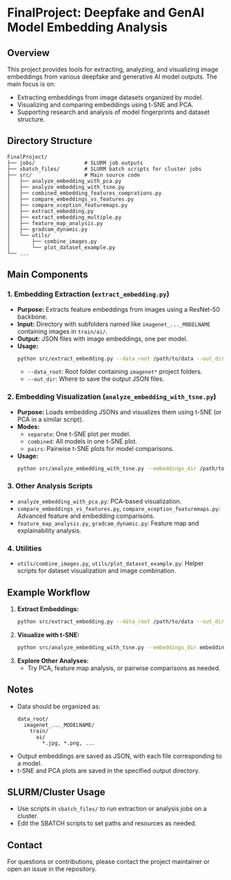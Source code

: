 # FinalProject: Deepfake and GenAI Model Embedding Analysis

## Overview
This project provides tools for extracting, analyzing, and visualizing image embeddings from various deepfake and generative AI model outputs. The main focus is on:
- Extracting embeddings from image datasets organized by model.
- Visualizing and comparing embeddings using t-SNE and PCA.
- Supporting research and analysis of model fingerprints and dataset structure.

## Directory Structure
```
FinalProject/
├── jobs/                # SLURM job outputs
├── sbatch_files/        # SLURM batch scripts for cluster jobs
├── src/                 # Main source code
│   ├── analyze_embedding_with_pca.py
│   ├── analyze_embedding_with_tsne.py
│   ├── combined_embedding_features_comprations.py
│   ├── compare_embeddings_vs_features.py
│   ├── compare_xception_featuremaps.py
│   ├── extract_embedding.py
│   ├── extract_embedding_multiple.py
│   ├── feature_map_analysis.py
│   ├── gradcam_dynamic.py
│   └── utils/
│       ├── combine_images.py
│       └── plot_dataset_example.py
└── ...
```

## Main Components

### 1. Embedding Extraction (`extract_embedding.py`)
- **Purpose:** Extracts feature embeddings from images using a ResNet-50 backbone.
- **Input:** Directory with subfolders named like `imagenet_..._MODELNAME` containing images in `train/ai/`.
- **Output:** JSON files with image embeddings, one per model.
- **Usage:**
  ```bash
  python src/extract_embedding.py --data_root /path/to/data --out_dir /path/to/output_embeddings
  ```
  - `--data_root`: Root folder containing `imagenet*` project folders.
  - `--out_dir`: Where to save the output JSON files.

### 2. Embedding Visualization (`analyze_embedding_with_tsne.py`)
- **Purpose:** Loads embedding JSONs and visualizes them using t-SNE (or PCA in a similar script).
- **Modes:**
  - `separate`: One t-SNE plot per model.
  - `combined`: All models in one t-SNE plot.
  - `pairs`: Pairwise t-SNE plots for model comparisons.
- **Usage:**
  ```bash
  python src/analyze_embedding_with_tsne.py --embeddings_dir /path/to/output_embeddings --mode combined
  ```


### 3. Other Analysis Scripts
- `analyze_embedding_with_pca.py`: PCA-based visualization.
- `compare_embeddings_vs_features.py`, `compare_xception_featuremaps.py`: Advanced feature and embedding comparisons.
- `feature_map_analysis.py`, `gradcam_dynamic.py`: Feature map and explainability analysis.

### 4. Utilities
- `utils/combine_images.py`, `utils/plot_dataset_example.py`: Helper scripts for dataset visualization and image combination.

## Example Workflow
1. **Extract Embeddings:**
   ```bash
   python src/extract_embedding.py --data_root /path/to/data --out_dir embeddings
   ```
2. **Visualize with t-SNE:**
   ```bash
   python src/analyze_embedding_with_tsne.py --embeddings_dir embeddings --mode combined
   ```
3. **Explore Other Analyses:**
   - Try PCA, feature map analysis, or pairwise comparisons as needed.

## Notes
- Data should be organized as:
  ```
  data_root/
    imagenet_..._MODELNAME/
      train/
        ai/
          *.jpg, *.png, ...
  ```
- Output embeddings are saved as JSON, with each file corresponding to a model.
- t-SNE and PCA plots are saved in the specified output directory.

## SLURM/Cluster Usage
- Use scripts in `sbatch_files/` to run extraction or analysis jobs on a cluster.
- Edit the SBATCH scripts to set paths and resources as needed.

## Contact
For questions or contributions, please contact the project maintainer or open an issue in the repository.
